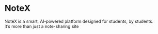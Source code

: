 # NoteX
NoteX is a smart, AI-powered platform designed for students, by students. It’s more than just a note-sharing site

